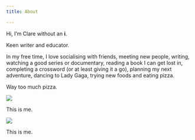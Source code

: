 ```yaml
---
title: About

---
```

Hi, I’m Clare without an **i**.

Keen writer and educator.

In my free time, I love socialising with friends, meeting new people, writing, watching a good series or documentary, reading a book I can get lost in, completing a crossword (or at least giving it a go), planning my next adventure, dancing to Lady Gaga, trying new foods and eating pizza.

Way too much pizza.

![](/unadjustednonraw_thumb_546e.jpg)

This is me.

![](/unadjustednonraw_thumb_540b.jpg)

This is me. 